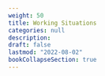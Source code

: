```yaml
---
weight: 50
title: Working Situations
categories: null
description: 
draft: false
lastmod: "2022-08-02"
bookCollapseSection: true
---
```


